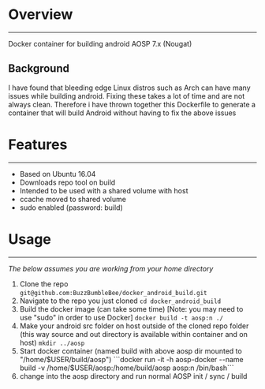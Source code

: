 # Overview
------------ 
Docker container for building android AOSP 7.x (Nougat) 
 
 
## Background
I have found that bleeding edge Linux distros such as Arch can have many 
issues while building android. Fixing these takes a lot of time and are not always clean. 
Therefore i have thrown together this Dockerfile to generate a container that will build 
Android without having to fix the above issues 
 
 
# Features
------------ 
 
* Based on Ubuntu 16.04
* Downloads repo tool on build 
* Intended to be used with a shared volume with host 
* ccache moved to shared volume
* sudo enabled (password: build) 
 
# Usage
------------ 

*The below assumes you are working from your home directory*   
1. Clone the repo
```git@github.com:BuzzBumbleBee/docker_android_build.git```
2. Navigate to the repo you just cloned
```cd docker_android_build``` 
3. Build the docker image (can take some time) [Note: you may need to use "sudo" in order to use Docker]
```docker build -t aosp:n ./``` 
4. Make your android src folder on host outside of the cloned repo folder (this way source and out directory is available within container and on host)
```mkdir ../aosp```
5. Start docker container (named build with above aosp dir mounted to "/home/$USER/build/aosp") 
```docker run -it -h aosp-docker --name build -v /home/$USER/aosp:/home/build/aosp aosp:n /bin/bash```
6. change into the aosp directory and run normal AOSP init / sync / build
